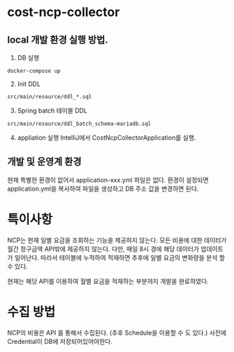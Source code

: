 # cost-ncp-collector


## local 개발 환경 실행 방법.

1. DB 실행
```shell
docker-compose up

```
2. Init DDL
```shell
src/main/resource/ddl_*.sql
```
3. Spring batch 테이블 DDL
```shell
src/main/resource/ddl_batch_schema-mariadb.sql
```
4. appliation 실행
IntelliJ에서 CostNcpCollectorApplication를 실행.

## 개발 및 운영계 환경
현재 특별한 환경이 없어서 application-xxx.yml 파일은 없다.
환경이 설정되면 application.yml을 복사하여 파일을 생성하고 DB 주소 값을 변경하면 된다.

# 특이사항
NCP는 현재 일별 요금을 조회하는 기능을 제공하지 않는다.
모든 비용에 대한 데이터가 월간 청구금액 API밖에 제공하지 않는다.
다만, 매일 8시 경에 해당 데이터가 업데이트가 일어난다.
따라서 테이블에 누적하여 적재하면 추후에 일별 요금의 변화량을 분석 할 수 있다.

현재는 해당 API를 이용하여 월별 요금을 적재하는 부분까지 개발을 완료하였다.

# 수집 방법

NCP의 비용은 API 를 통해서 수집된다. (추후 Schedule을 이용할 수 도 있다.) 
사전에 Credential이 DB에 저장되어있어야한다.

